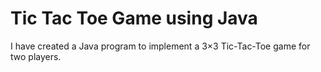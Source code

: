 # Tic Tac Toe Game using Java

I have created a Java program to implement a 3×3 Tic-Tac-Toe game for two players.
